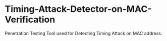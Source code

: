 # Timing-Attack-Detector-on-MAC-Verification
Penetration Testing Tool used for Detecting Timing Attack on MAC address.

